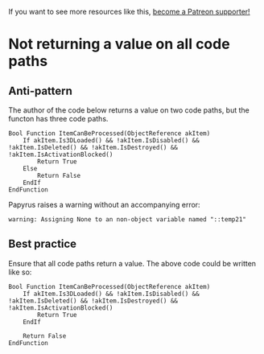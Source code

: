 <!-- TITLE: Not returning a value on all code paths -->

If you want to see more resources like this, [become a Patreon supporter!](https://www.patreon.com/fireundubh) 

# Not returning a value on all code paths

## Anti-pattern

The author of the code below returns a value on two code paths, but the functon has three code paths.

```
Bool Function ItemCanBeProcessed(ObjectReference akItem)
	If akItem.Is3DLoaded() && !akItem.IsDisabled() && !akItem.IsDeleted() && !akItem.IsDestroyed() && !akItem.IsActivationBlocked()
		Return True
	Else
		Return False
	EndIf
EndFunction
```

Papyrus raises a warning without an accompanying error:

```
warning: Assigning None to an non-object variable named "::temp21"
```

## Best practice

Ensure that all code paths return a value. The above code could be written like so:

```
Bool Function ItemCanBeProcessed(ObjectReference akItem)
	If akItem.Is3DLoaded() && !akItem.IsDisabled() && !akItem.IsDeleted() && !akItem.IsDestroyed() && !akItem.IsActivationBlocked()
		Return True
	EndIf
	
	Return False
EndFunction
```